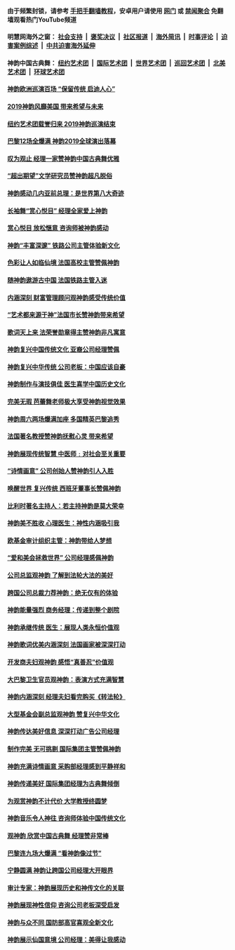 #### 由于频繁封锁，请参考 [手把手翻墙教程](https://github.com/gfw-breaker/guides/wiki/)，安卓用户请使用 [网门](https://github.com/gfw-breaker/bn-android/blob/master/ogate.md?t=05270935) 或 [禁闻聚合](https://github.com/gfw-breaker/bn-android) 免翻墙观看热门YouTube频道 

#### 明慧网海外之窗：&nbsp;[社会支持](140.md?t=05270935) &nbsp;|&nbsp; [褒奖决议](282.md?t=05270935) &nbsp;|&nbsp; [社区报道](91.md?t=05270935) &nbsp;|&nbsp; [海外简讯](245.md?t=05270935) &nbsp;|&nbsp; [时事评论](251.md?t=05270935) &nbsp;|&nbsp; [迫害案例综述](328.md?t=05270935) &nbsp;|&nbsp; [中共迫害海外延伸](236.md?t=05270935) 

#### 神韵中国古典舞：&nbsp;[纽约艺术团](nf4778.md?t=05270935) &nbsp;|&nbsp; [国际艺术团](nf4780.md?t=05270935) &nbsp;|&nbsp; [世界艺术团](nf5951.md?t=05270935) &nbsp;|&nbsp; [巡回艺术团](nf4779.md?t=05270935) &nbsp;|&nbsp; [北美艺术团](nf1148019.md?t=05270935) &nbsp;|&nbsp; [环球艺术团](nf1299941.md?t=05270935)  

#### [神韵欧洲巡演百场 “保留传统 启迪人心”](../pages/nf4778/n11273861.md?t=05270935) 

#### [2019神韵风靡美国 带来希望与未来](../pages/nf4778/n11260014.md?t=05270935) 

#### [纽约艺术团载誉归来 2019神韵巡演结束](../pages/nf4778/n11256213.md?t=05270935) 

#### [巴黎12场全爆满 神韵2019全球演出落幕](../pages/nf4778/n11253334.md?t=05270935) 

#### [叹为观止 经理一家赞神韵中国古典舞优雅](../pages/nf4778/n11253270.md?t=05270935) 

#### [“超出期望”文学研究员赞神韵超凡脱俗](../pages/nf4778/n11253234.md?t=05270935) 

#### [神韵感动几内亚前总理：是世界第八大奇迹](../pages/nf4778/n11253249.md?t=05270935) 

#### [长袖舞“赏心悦目” 经理全家爱上神韵](../pages/nf4778/n11253139.md?t=05270935) 

#### [赏心悦目 放松惬意 咨询师被神韵感动](../pages/nf4778/n11253181.md?t=05270935) 

#### [神韵“丰富深邃” 铁路公司主管体验新文化](../pages/nf4778/n11253158.md?t=05270935) 

#### [色彩让人如临仙境 法国高校主管赞佩神韵](../pages/nf4778/n11253109.md?t=05270935) 

#### [随神韵遨游古中国 法国铁路主管入迷](../pages/nf4778/n11253045.md?t=05270935) 

#### [内涵深刻 财富管理顾问观神韵感受传统价值](../pages/nf4778/n11253040.md?t=05270935) 

#### [“艺术都来源于神”法国市长赞神韵带来希望](../pages/nf4778/n11253028.md?t=05270935) 

#### [歌词天上来 法荣誉勋章得主赞神韵非凡寓意](../pages/nf4778/n11252954.md?t=05270935) 

#### [神韵复兴中国传统文化 亚裔公司经理赞佩](../pages/nf4778/n11252932.md?t=05270935) 

#### [神韵复兴中华传统 公司老板：中国应该自豪](../pages/nf4778/n11251345.md?t=05270935) 

#### [神韵制作与演技俱佳 医生喜学中国历史文化](../pages/nf4778/n11251346.md?t=05270935) 

#### [完美无瑕 芭蕾舞老师极大享受神韵视觉效果](../pages/nf4778/n11251290.md?t=05270935) 

#### [神韵周六两场爆满加座 多国精英巴黎追秀](../pages/nf4778/n11251245.md?t=05270935) 

#### [法国著名教授赞神韵抚慰心灵 带来希望](../pages/nf4778/n11251158.md?t=05270935) 

#### [神韵展现传统智慧 中医师﹕对社会至关重要](../pages/nf4778/n11251185.md?t=05270935) 

#### [“诗情画意” 公司创始人赞神韵引人入胜](../pages/nf4778/n11251168.md?t=05270935) 

#### [唤醒世界 复兴传统 西班牙董事长赞佩神韵](../pages/nf4778/n11251170.md?t=05270935) 

#### [比利时著名主持人：若主持神韵是莫大荣幸](../pages/nf4778/n11251146.md?t=05270935) 

#### [神韵美不胜收 心理医生：神性内涵吸引我](../pages/nf4778/n11251037.md?t=05270935) 

#### [欧基金审计组织主管：神韵带给人梦想](../pages/nf4778/n11251091.md?t=05270935) 

#### [“爱和美会拯救世界” 公司经理感佩神韵](../pages/nf4778/n11251016.md?t=05270935) 

#### [公司总监观神韵 了解到法轮大法的美好](../pages/nf4778/n11251034.md?t=05270935) 

#### [跨国公司总裁力荐神韵：绝无仅有的体验](../pages/nf4778/n11250952.md?t=05270935) 

#### [神韵能量强烈 商务经理：传递到整个剧院](../pages/nf4778/n11250895.md?t=05270935) 

#### [神韵承继传统 医生：展现人类永恒价值观](../pages/nf4778/n11250881.md?t=05270935) 

#### [神韵歌词优美内涵深刻 法国画家被深深打动](../pages/nf4778/n11250813.md?t=05270935) 

#### [开发商夫妇观神韵 感悟“真善忍”价值观](../pages/nf4778/n11250791.md?t=05270935) 

#### [大巴黎卫生官员观神韵：表演方式充满智慧](../pages/nf4778/n11250728.md?t=05270935) 

#### [神韵内涵深刻 经理夫妇看完购买《转法轮》](../pages/nf4778/n11250744.md?t=05270935) 

#### [大型基金会副总监观神韵 赞复兴中华文化](../pages/nf4778/n11250721.md?t=05270935) 

#### [神韵传达美好信息 深深打动广告公司经理](../pages/nf4778/n11249234.md?t=05270935) 

#### [制作完美 无可挑剔 国际集团主管赞佩神韵](../pages/nf4778/n11249289.md?t=05270935) 

#### [神韵充满诗情画意 采购部经理感到平静祥和](../pages/nf4778/n11249262.md?t=05270935) 

#### [神韵传递美好 国际集团经理为古典舞倾倒](../pages/nf4778/n11249271.md?t=05270935) 

#### [为观赏神韵不计代价 大学教授终圆梦](../pages/nf4778/n11249256.md?t=05270935) 

#### [神韵音乐令人神往 咨询师体验中国传统文化](../pages/nf4778/n11249240.md?t=05270935) 

#### [观神韵 欣赏中国古典舞 经理赞非常棒](../pages/nf4778/n11249231.md?t=05270935) 

#### [巴黎连九场大爆满 “看神韵像过节”](../pages/nf4778/n11249181.md?t=05270935) 

#### [宁静圆满 神韵让跨国公司经理大开眼界](../pages/nf4778/n11249129.md?t=05270935) 

#### [审计专家：神韵展现历史和神传文化的关联](../pages/nf4778/n11249118.md?t=05270935) 

#### [神韵展现神性信仰 咨询公司老板深受启发](../pages/nf4778/n11249075.md?t=05270935) 

#### [神韵与众不同 国防部高官喜观全新文化](../pages/nf4778/n11249065.md?t=05270935) 

#### [神韵展示仙国意境 公司经理：美得让我感动](../pages/nf4778/n11247722.md?t=05270935) 

